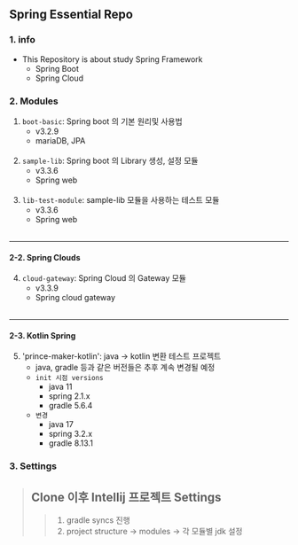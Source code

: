 ## Spring Essential Repo

### 1. info
- This Repository is about study Spring Framework
    - Spring Boot
    - Spring Cloud


### 2. Modules 
1. `boot-basic`: Spring boot 의 기본 원리및 사용법
   - v3.2.9
   - mariaDB, JPA
<br/><br/>
2. `sample-lib`: Spring boot 의 Library 생성, 설정 모듈 
   - v3.3.6
   - Spring web
     <br/><br/>
3. `lib-test-module`: sample-lib 모듈을 사용하는 테스트 모듈
   - v3.3.6
   - Spring web
     <br/><br/>
---
#### 2-2. Spring Clouds
4. `cloud-gateway`: Spring Cloud 의 Gateway 모듈
   - v3.3.9
   - Spring cloud gateway
     <br/><br/>
---
#### 2-3. Kotlin Spring
5. 'prince-maker-kotlin': java -> kotlin 변환 테스트 프로젝트
   - java, gradle 등과 같은 버전들은 추후 계속 변경될 예정
   - `init 시점 versions`
     - java 11
     - spring 2.1.x
     - gradle 5.6.4
   - `변경`
     - java 17
     - spring 3.2.x
     - gradle 8.13.1


### 3. Settings
> ## Clone 이후 Intellij 프로젝트 Settings
>> 1. gradle syncs 진행 
>> 2. project structure -> modules -> 각 모듈별 jdk 설정 
